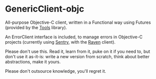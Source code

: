 # GenericClient-objc
All-purpose Objective-C client, written in a Functional way using Futures (provided by the [Tools](https://github.com/broomburgo/Tools-objc) library).

An ErrorClient interface is included, to manage errors in Objective-C projects (currently using [Sentry](https://getsentry.com/welcome/), with the [Raven](https://github.com/getsentry/raven-objc) client).

Please don't use this.
Read it, learn from it, puke on it if you need to, but don't use it as-it-is: write a new version from scratch, think about better abstractions, make it yours.

Please don't outsource knowledge, you'll regret it.
